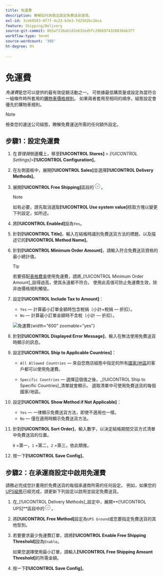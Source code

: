 ```yaml
---
title: 免運費
description: 瞭解如何為商店設定免費送貨選項。
exl-id: 3ce69583-0f7f-4c23-b3e3-7d2502bc1bca
feature: Shipping/Delivery
source-git-commit: 8b5af316ab1d2e632ed5fc2066974326830ab3f7
workflow-type: tm+mt
source-wordcount: '395'
ht-degree: 0%

---
```


# 免運費

_免運費_&#x200B;是您可以提供的最有效促銷活動之一。 可依據最低購買量或設定為當符合一組條件時所套用的[購物車價格規則](../merchandising-promotions/price-rules-cart.md)。 如果兩者套用至相同的順序，組態設定會優先於購物車規則。

>[!NOTE]
>
>檢查您的運送公司組態，瞭解免費運送所需的任何額外設定。

## 步驟1：設定免運費

1. 在&#x200B;_管理員_&#x200B;側邊欄上，移至&#x200B;**[!UICONTROL Stores]** > _[!UICONTROL Settings]_>**[!UICONTROL Configuration]**。

1. 在左側面板中，展開&#x200B;**[!UICONTROL Sales]**&#x200B;並選擇&#x200B;**[!UICONTROL Delivery Methods]**。

1. 展開&#x200B;**[!UICONTROL Free Shipping]**&#x200B;區段的![擴充選擇器](../assets/icon-display-expand.png)。

   >[!NOTE]
   >
   >如有必要，請先取消選取&#x200B;**[!UICONTROL Use system value]**&#x200B;核取方塊以變更下列設定，如所述。

1. 將&#x200B;**[!UICONTROL Enabled]**&#x200B;設為`Yes`。

1. 針對&#x200B;**[!UICONTROL Title]**，輸入在結帳時識別免費送貨方法的標題，以及描述它的&#x200B;**[!UICONTROL Method Name]**。

1. 針對&#x200B;**[!UICONTROL Minimum Order Amount]**，請輸入符合免費送貨資格的最小總計值。

   >[!TIP]
   >
   >若要搭配[表格費率](shipping-table-rate.md)使用免運費，請將&#x200B;_[!UICONTROL Minimum Order Amount]_設得過高，使其永遠都不符合。 使用此高值可防止免運費生效，除非由價格規則觸發。

1. 設定&#x200B;**[!UICONTROL Include Tax to Amount]**：

   - `Yes` — 計算最小訂單金額時包含稅捐（小計+稅捐 — 折扣）。
   - `No` — 計算最小訂單金額時不含稅（小計 — 折扣）。

   ![免運費](../configuration-reference/sales/assets/delivery-methods-free-shipping.png){width="600" zoomable="yes"}

1. 針對&#x200B;**[!UICONTROL Displayed Error Message]**，輸入在無法使用免費送貨時顯示的訊息。

1. 設定&#x200B;**[!UICONTROL Ship to Applicable Countries]**：

   - `All Allowed Countries` — 來自您商店組態中指定的所有[國家/地區](../getting-started/store-details.md#country-options)的客戶都可以使用免運費。

   - `Specific Countries` — 選擇這個值之後，_[!UICONTROL Ship to Specific Countries]_清單就會顯示。 選取清單中可使用免費送貨的每個國家/地區。

1. 設定&#x200B;**[!UICONTROL Show Method if Not Applicable]**：

   - `Yes` — 一律顯示免費送貨方法，即使不適用也一樣。
   - `No` — 僅在適用時顯示免費送貨方法。

1. 針對&#x200B;**[!UICONTROL Sort Order]**，輸入數字，以決定結帳期間交貨方式清單中免費送貨的位置。

   `0` =第一，`1` =第二，`2` =第三，依此類推。

1. 按一下&#x200B;**[!UICONTROL Save Config]**。

## 步驟2：在承運商設定中啟用免運費

請務必完成您計畫用於免費送貨的每個承運商所需的任何設定。 例如，如果您的[UPS組態](ups.md)已經完成，請更新下列設定以啟用並設定免費送貨。

1. 在&#x200B;_[!UICONTROL Delivery Methods]_設定中，展開&#x200B;**[!UICONTROL UPS]**區段中的![擴充選擇器](../assets/icon-display-expand.png)。

1. 將&#x200B;**[!UICONTROL Free Method]**&#x200B;設定為`UPS Ground`或您要指定免費送貨的其他型別。

1. 若要要求最少免運費訂單，請將&#x200B;**[!UICONTROL Enable Free Shipping Threshold]**&#x200B;設為`Enable`。

   如果您選擇使用最小訂單，請輸入&#x200B;**[!UICONTROL Free Shipping Amount Threshold]**&#x200B;的所需金額。

1. 按一下&#x200B;**[!UICONTROL Save Config]**。
